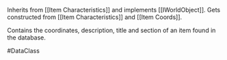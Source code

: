 Inherits from [[Item Characteristics]] and implements [[IWorldObject]].
Gets constructed from [[Item Characteristics]] and [[Item Coords]].

Contains the coordinates, description, title and section of an item found in the database.

#DataClass 